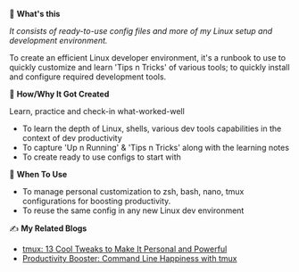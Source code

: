🧰 **What's this**

_It consists of ready-to-use config files and more of my Linux setup and development environment._

To create an efficient Linux developer environment, it's a runbook to use to quickly customize and learn 'Tips n Tricks' of various tools; to quickly install and configure required development tools.

🔩 **How/Why It Got Created**

Learn, practice and check-in what-worked-well
- To learn the depth of Linux, shells, various dev tools capabilities in the context of dev productivity
- To capture 'Up n Running' & 'Tips n Tricks' along with the learning notes
- To create ready to use configs to start with 

🚀 **When To Use**

- To manage personal customization to zsh, bash, nano, tmux configurations for boosting productivity. 
- To reuse the same config in any new Linux dev environment

✍️ **My Related Blogs**

- [tmux: 13 Cool Tweaks to Make It Personal and Powerful](https://dev.to/krishnam/tmux-13-cool-tweaks-to-make-it-personal-and-powerful-487p)
- [Productivity Booster: Command Line Happiness with tmux](https://dev.to/krishnam/dev-productivity-command-line-happiness-with-terminal-multiplexing-5067)
